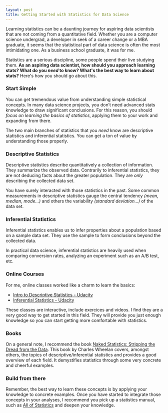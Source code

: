 ```yaml
---
layout: post
title: Getting Started with Statistics for Data Science
---
```


Learning statistics can be a daunting journey for aspiring data scientists that are not coming from a quantitative field. Whether you are a computer science undergrad, a developer in seek of a career change or a MBA graduate, it seems that the statistical part of data science is often the most intimidating one. As a business school graduate, it was for me. 

Statistics are a serious discipline, some people spend their live studying them. **As an aspiring data scientist, how should you approach learning stats? What do you _need_ to know? What's the best way to learn about stats?** Here's how you should go about this.

### Start Simple

You can get tremendous value from understanding simple statistical concepts. In many data science projects, you don’t need advanced stats knowledge to draw significant conclusions. For this reason, you should *focus on learning the basics of statistics*, applying them to your work and expanding from there. 

The two main branches of statistics that you *need* know are descriptive statistics and inferential statistics. You can get a ton of value by understanding those properly.

### Descriptive Statistics

Descriptive statistics describe quantitatively a collection of information. They summarize the observed data. Contrarily to inferential statistics, they are not deducing facts about the greater population. They are _only_ describing the collected data set. 

You have surely interacted with those statistics in the past. Some common measurements in descriptive statistics gauge the central tendency *(mean, median, mode...)* and others the variability *(standard deviation...)* of the data set. 

### Inferential Statistics

Inferential statistics enables us to infer properties about a population based on a sample data set. They use the sample to form conclusions beyond the collected data. 

In practical data science, inferential statistics are heavily used when comparing conversion rates, analyzing an experiment such as an A/B test, etc.  

### Online Courses
For me, online classes worked like a charm to learn the basics:

-   [Intro to Descriptive Statistics - Udacity](https://www.udacity.com/course/intro-to-descriptive-statistics--ud827)
-   [Inferential Statistics - Udacity](https://www.udacity.com/courses/ud201)

These classes are interactive, include exercices and videos. I find they are a very good way to get started in this field. They will provide you just enough knowledge so you can start getting more comfortable with statistics.

### Books
On a general note, I recommend the book [Naked Statistics: Stripping the Dread from the Data](http://www.amazon.com/Naked-Statistics-Stripping-Dread-Data/dp/1480590185). This book by Charles Wheelan covers, amongst others, the topics of descriptive/inferential statistics and provides a good overview of each field. It demystifies statistics through some very concrete and cheerful examples. 

### Build from there
Remember, the best way to learn these concepts is by applying your knowledge  to concrete examples. Once you have started to integrate those concepts in your analyses, I recommend you pick up a statistics manual, such as [All of Statistics](http://www.amazon.com/All-Statistics-Statistical-Inference-Springer/dp/0387402721) and deepen your knowledge.